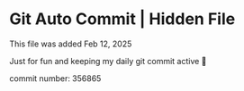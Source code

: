 # Git Auto Commit | Hidden File

This file was added Feb 12, 2025

Just for fun and keeping my daily git commit active 🤪

commit number: 356865
